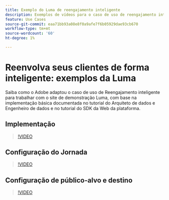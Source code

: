 ```yaml
---
title: Exemplo do Luma de reengajamento inteligente
description: Exemplos de vídeos para o caso de uso de reengajamento inteligente.
feature: Use Cases
source-git-commit: eaa71bb93a08e8f0a9afe7f6b05929dae93cb670
workflow-type: tm+mt
source-wordcount: '60'
ht-degree: 1%

---
```


# Reenvolva seus clientes de forma inteligente: exemplos da Luma

Saiba como o Adobe adaptou o caso de uso de Reengajamento inteligente para trabalhar com o site de demonstração Luma, com base na implementação básica documentada no tutorial do Arquiteto de dados e Engenheiro de dados e no tutorial do SDK da Web da plataforma.

## Implementação

>[!VIDEO](https://video.tv.adobe.com/v/3425184/?quality=12&learn=on)

## Configuração do Jornada

>[!VIDEO](https://video.tv.adobe.com/v/3427101/?quality=12&learn=on)

## Configuração de público-alvo e destino

>[!VIDEO](https://video.tv.adobe.com/v/3427451/?quality=12&learn=on)